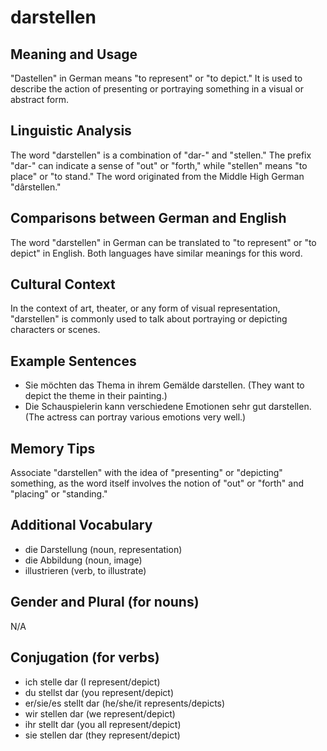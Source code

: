# darstellen
## Meaning and Usage
"Dastellen" in German means "to represent" or "to depict." It is used to describe the action of presenting or portraying something in a visual or abstract form.

## Linguistic Analysis
The word "darstellen" is a combination of "dar-" and "stellen." The prefix "dar-" can indicate a sense of "out" or "forth," while "stellen" means "to place" or "to stand." The word originated from the Middle High German "dârstellen."

## Comparisons between German and English
The word "darstellen" in German can be translated to "to represent" or "to depict" in English. Both languages have similar meanings for this word.

## Cultural Context
In the context of art, theater, or any form of visual representation, "darstellen" is commonly used to talk about portraying or depicting characters or scenes.

## Example Sentences
- Sie möchten das Thema in ihrem Gemälde darstellen. (They want to depict the theme in their painting.)
- Die Schauspielerin kann verschiedene Emotionen sehr gut darstellen. (The actress can portray various emotions very well.)

## Memory Tips
Associate "darstellen" with the idea of "presenting" or "depicting" something, as the word itself involves the notion of "out" or "forth" and "placing" or "standing."

## Additional Vocabulary
- die Darstellung (noun, representation)
- die Abbildung (noun, image)
- illustrieren (verb, to illustrate)

## Gender and Plural (for nouns)
N/A

## Conjugation (for verbs)
- ich stelle dar (I represent/depict)
- du stellst dar (you represent/depict)
- er/sie/es stellt dar (he/she/it represents/depicts)
- wir stellen dar (we represent/depict)
- ihr stellt dar (you all represent/depict)
- sie stellen dar (they represent/depict)